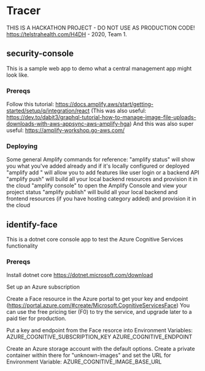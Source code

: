 # Tracer
THIS IS A HACKATHON PROJECT - DO NOT USE AS PRODUCTION CODE!
https://telstrahealth.com/H4DH - 2020, Team 1.

## security-console
This is a sample web app to demo what a central management app might look like.

### Prereqs
Follow this tutorial: https://docs.amplify.aws/start/getting-started/setup/q/integration/react
(This was also useful: https://dev.to/dabit3/graphql-tutorial-how-to-manage-image-file-uploads-downloads-with-aws-appsync-aws-amplify-hga)
And this was also super useful: https://amplify-workshop.go-aws.com/

### Deploying

Some general Amplify commands for reference:
"amplify status" will show you what you've added already and if it's locally configured or deployed
"amplify add <category>" will allow you to add features like user login or a backend API
"amplify push" will build all your local backend resources and provision it in the cloud
"amplify console" to open the Amplify Console and view your project status
"amplify publish" will build all your local backend and frontend resources (if you have hosting category added) and provision it in the cloud

## identify-face
This is a dotnet core console app to test the Azure Cognitive Services functionality

### Prereqs
Install dotnet core https://dotnet.microsoft.com/download

Set up an Azure subscription

Create a Face resource in the Azure portal to get your key and endpoint (https://portal.azure.com/#create/Microsoft.CognitiveServicesFace)
You can use the free pricing tier (F0) to try the service, and upgrade later to a paid tier for production.

Put a key and endpoint from the Face resorce into Environment Variables:
AZURE_COGNITIVE_SUBSCRIPTION_KEY
AZURE_COGNITIVE_ENDPOINT

Create an Azure storage account with the default options.
Create a private container within there for "unknown-images" and set the URL for Environment Variable:
AZURE_COGNITIVE_IMAGE_BASE_URL

